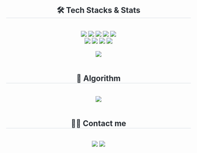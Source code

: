 <div align= "center">
    <h2 style="border-bottom: 1px solid #d8dee4; color: #282d33;"> 🛠️ Tech Stacks & Stats </h2> <br> 
    <div style="margin: 0 auto; text-align: center;" align= "center"> 
          <img src="https://img.shields.io/badge/java-007396?style=for-the-badge&logo=OpenJDK&logoColor=white">
          <img src="https://img.shields.io/badge/Python-3776AB?style=for-the-badge&logo=Python&logoColor=white">
          <img src="https://img.shields.io/badge/MySQL-4479A1?style=for-the-badge&logo=MySQL&logoColor=white">
          <img src="https://img.shields.io/badge/Oracle-F80000?style=for-the-badge&logo=Oracle&logoColor=white">
          <img src="https://img.shields.io/badge/Spring-6DB33F?style=for-the-badge&logo=Spring&logoColor=white">
          <br/>  
          <img src="https://img.shields.io/badge/PyTorch-EE4C2C?style=for-the-badge&logo=PyTorch&logoColor=white">
          <img src="https://img.shields.io/badge/Tensorflow-FF6F00?style=for-the-badge&logo=Tensorflow&logoColor=white">
          <img src="https://img.shields.io/badge/Github-181717?style=for-the-badge&logo=Github&logoColor=white">
          <img src="https://img.shields.io/badge/Notion-000000?style=for-the-badge&logo=Notion&logoColor=white">
    </div>
    <br/>
    <img src="https://github-readme-stats.vercel.app/api/top-langs/?username=wj0624&layout=compact&bg_color=180,fffbe0,00000000&title_color=fb9332&text_color=fb9332&size_weight=0.5&count_weight=0.5" />
</div>
<br>
<div align= "center"> 
    <h2 style="border-bottom: 1px solid #d8dee4; color: #282d33;"> 🧩 Algorithm </h2> <br>
    <div align= "center">
        <img src="http://mazassumnida.wtf/api/v2/generate_badge?boj=won4538"(https://solved.ac/won4538/)/>
        <!--<img src="http://mazandi.herokuapp.com/api?handle=won4538&theme=warm"/>-->
    </div>
</div>
<br>
<div align= "center">
    <h2 style="border-bottom: 1px solid #d8dee4; color: #282d33;"> 🧑‍💻 Contact me </h2> <br> 
    <div align= "center">
        <a href=mailto:wonjeong4538@gmail.com><img src="https://img.shields.io/badge/Gmail-EA4335?style=for-the-badge&logo=Gmail&logoColor=white&link=mailto:wonjeong4538@gmail.com"></a>
        <a href=mailto:won4538@naver.com><img src="https://img.shields.io/badge/Naver-03C75A?style=for-the-badge&logo=Naver&logoColor=white&link=mailto:won4538@naver.com"></a>
    </div>
</div>
    
